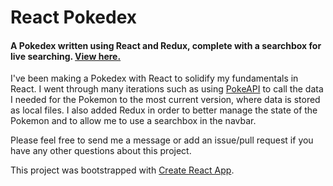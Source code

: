 # React Pokedex

#### A Pokedex written using React and Redux, complete with a searchbox for live searching. [View here.](https://mokyoxpokedexreact.netlify.com/)

I've been making a Pokedex with React to solidify my fundamentals in React. I went through many iterations such as using [PokeAPI](https://pokeapi.co/) to call the data I needed for the Pokemon to the most current version, where data is stored as local files. I also added Redux in order to better manage the state of the Pokemon and to allow me to use a searchbox in the navbar.

Please feel free to send me a message or add an issue/pull request if you have any other questions about this project.

This project was bootstrapped with [Create React App](https://github.com/facebook/create-react-app).
